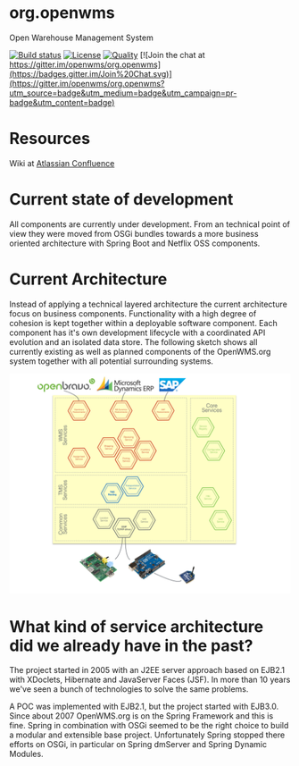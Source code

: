org.openwms
=====================

Open Warehouse Management System

[![Build status][travis-image]][travis-url]
[![License][license-image]][license-url]
[![Quality][codacy-image]][codacy-url]
[![Join the chat at https://gitter.im/openwms/org.openwms](https://badges.gitter.im/Join%20Chat.svg)](https://gitter.im/openwms/org.openwms?utm_source=badge&utm_medium=badge&utm_campaign=pr-badge&utm_content=badge)

[travis-image]: https://img.shields.io/travis/openwms/org.openwms.svg?style=flat-square
[travis-url]: https://travis-ci.org/openwms/org.openwms
[license-image]: http://img.shields.io/:license-GPLv3-blue.svg?style=flat-square
[license-url]: LICENSE
[codacy-image]: https://img.shields.io/codacy/1081cebbe27b40a8be16b6524f246b6b.svg?style=flat-square
[codacy-url]: https://www.codacy.com/app/openwms/org.openwms

# Resources

Wiki at [Atlassian Confluence](https://openwms.atlassian.net/wiki/display/OPENWMS)

# Current state of development

All components are currently under development. From an technical point of view they were moved from OSGi bundles towards a
more business oriented architecture with Spring Boot and Netflix OSS components.

# Current Architecture

Instead of applying a technical layered architecture the current architecture focus on business components. Functionality with a high degree of cohesion is kept together within
a deployable software component. Each component has it's own development lifecycle with a coordinated API evolution and an isolated data store. The following sketch shows all
currently existing as well as planned components of the OpenWMS.org system together with all potential surrounding systems.

![Architecture][1]

# What kind of service architecture did we already have in the past?

The project started in 2005 with an J2EE server approach based on EJB2.1 with XDoclets, Hibernate and JavaServer Faces (JSF).
In more than 10 years we've seen a bunch of technologies to solve the same problems.
 
A POC was implemented with EJB2.1, but the project started with EJB3.0. Since about 2007 OpenWMS.org is on the Spring Framework and this is fine. Spring in combination with
OSGi seemed to be the right choice to build a modular and extensible base project. Unfortunately Spring stopped there efforts on OSGi, in particular on Spring dmServer and Spring Dynamic
Modules. 

[1]: src/docs/res/microservice_architecture.jpeg
